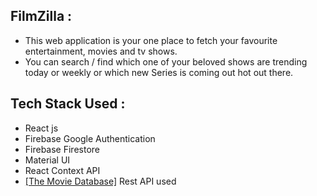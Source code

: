 ## FilmZilla  :
- This web application is your one place to fetch your favourite entertainment, movies and tv shows. 
- You can search / find which one of your beloved shows are trending today or weekly or which new Series is coming out hot out there.
<!-- ### The Movie Database (TMDB) APIused
- [[The Movie Database]](http://themoviedb.org/r) -->

## Tech Stack Used :
-   React js
-   Firebase Google Authentication
-   Firebase Firestore 
-   Material UI
-   React Context API
- [[The Movie Database]](http://themoviedb.org/r) Rest API used
